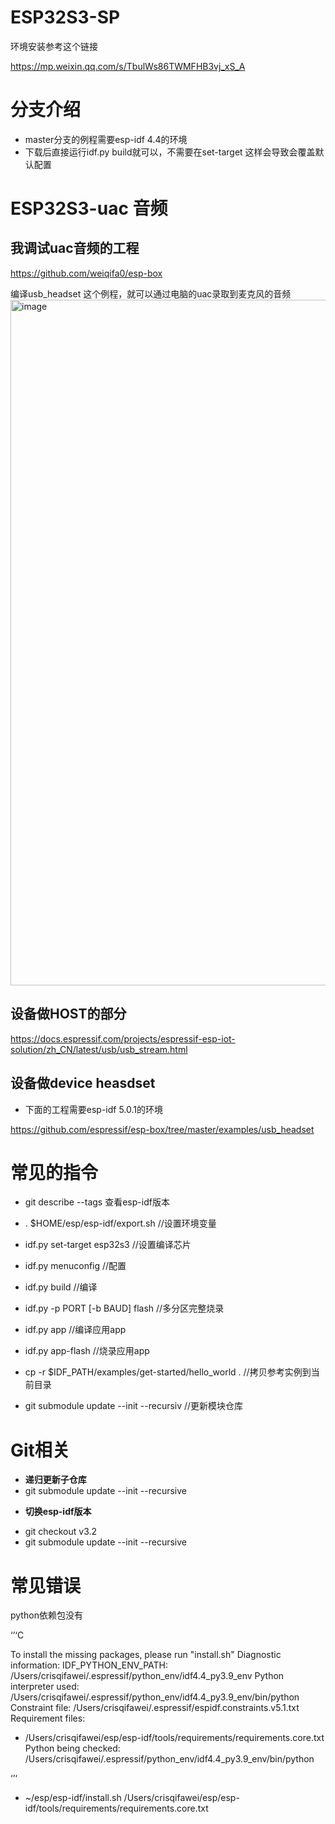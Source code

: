 # ESP32S3-SP

环境安装参考这个链接

https://mp.weixin.qq.com/s/TbulWs86TWMFHB3vj_xS_A

# 分支介绍
* master分支的例程需要esp-idf 4.4的环境
* 下载后直接运行idf.py build就可以，不需要在set-target 这样会导致会覆盖默认配置

# ESP32S3-uac 音频

## 我调试uac音频的工程
https://github.com/weiqifa0/esp-box

编译usb_headset 这个例程，就可以通过电脑的uac录取到麦克风的音频
<img width="1097" alt="image" src="https://user-images.githubusercontent.com/11375905/231496712-e31f19ff-bab7-47b9-aac3-4ff6ad302cc4.png">


## 设备做HOST的部分

https://docs.espressif.com/projects/espressif-esp-iot-solution/zh_CN/latest/usb/usb_stream.html

## 设备做device heasdset

* 下面的工程需要esp-idf 5.0.1的环境

https://github.com/espressif/esp-box/tree/master/examples/usb_headset


# 常见的指令
* git describe --tags 查看esp-idf版本
* . $HOME/esp/esp-idf/export.sh  //设置环境变量
* idf.py set-target esp32s3 //设置编译芯片
* idf.py menuconfig //配置

* idf.py build //编译

* idf.py -p PORT [-b BAUD] flash //多分区完整烧录

* idf.py app //编译应用app
* idf.py app-flash //烧录应用app

* cp -r $IDF_PATH/examples/get-started/hello_world . //拷贝参考实例到当前目录
* git submodule update --init --recursiv //更新模块仓库


# Git相关
- **递归更新子仓库**
- git submodule update --init --recursive
* **切换esp-idf版本**
- git checkout v3.2
- git submodule update --init --recursive

# 常见错误
python依赖包没有

‘’‘C

To install the missing packages, please run "install.sh"
Diagnostic information:
    IDF_PYTHON_ENV_PATH: /Users/crisqifawei/.espressif/python_env/idf4.4_py3.9_env
    Python interpreter used: /Users/crisqifawei/.espressif/python_env/idf4.4_py3.9_env/bin/python
Constraint file: /Users/crisqifawei/.espressif/espidf.constraints.v5.1.txt
Requirement files:
 - /Users/crisqifawei/esp/esp-idf/tools/requirements/requirements.core.txt
Python being checked: /Users/crisqifawei/.espressif/python_env/idf4.4_py3.9_env/bin/python

‘’‘

-  ~/esp/esp-idf/install.sh /Users/crisqifawei/esp/esp-idf/tools/requirements/requirements.core.txt
